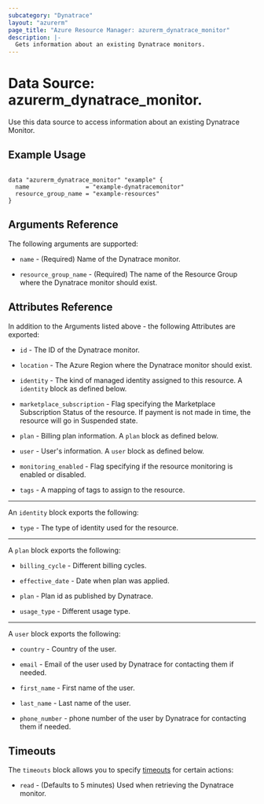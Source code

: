 ```yaml
---
subcategory: "Dynatrace"
layout: "azurerm"
page_title: "Azure Resource Manager: azurerm_dynatrace_monitor"
description: |-
  Gets information about an existing Dynatrace monitors.
---
```


# Data Source: azurerm_dynatrace_monitor.

Use this data source to access information about an existing Dynatrace Monitor.

## Example Usage

```hcl

data "azurerm_dynatrace_monitor" "example" {
  name                = "example-dynatracemonitor"
  resource_group_name = "example-resources"
}
```

## Arguments Reference

The following arguments are supported:

* `name` - (Required) Name of the Dynatrace monitor.

* `resource_group_name` - (Required) The name of the Resource Group where the Dynatrace monitor should exist.

## Attributes Reference

In addition to the Arguments listed above - the following Attributes are exported:

* `id` - The ID of the Dynatrace monitor.

* `location` - The Azure Region where the Dynatrace monitor should exist.

* `identity` - The kind of managed identity assigned to this resource.  A `identity` block as defined below.

* `marketplace_subscription` - Flag specifying the Marketplace Subscription Status of the resource. If payment is not made in time, the resource will go in Suspended state.

* `plan` - Billing plan information. A `plan` block as defined below.

* `user` - User's information. A `user` block as defined below.

* `monitoring_enabled` - Flag specifying if the resource monitoring is enabled or disabled.

* `tags` - A mapping of tags to assign to the resource.

---

An `identity` block exports the following:

* `type` - The type of identity used for the resource.

---

A `plan` block exports the following:

* `billing_cycle` - Different billing cycles.

* `effective_date` - Date when plan was applied.

* `plan` - Plan id as published by Dynatrace.

* `usage_type` - Different usage type.

---

A `user` block exports the following:

* `country` - Country of the user.

* `email` - Email of the user used by Dynatrace for contacting them if needed.

* `first_name` - First name of the user.

* `last_name` - Last name of the user.

* `phone_number` - phone number of the user by Dynatrace for contacting them if needed.

## Timeouts

The `timeouts` block allows you to specify [timeouts](https://www.terraform.io/language/resources/syntax#operation-timeouts) for certain actions:

* `read` - (Defaults to 5 minutes) Used when retrieving the Dynatrace monitor.
